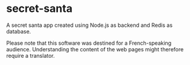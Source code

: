 # secret-santa
A secret santa app created using Node.js as backend and Redis as database.
  
Please note that this software was destined for a French-speaking audience. Understanding the content of the web pages might therefore require a translator.
